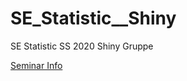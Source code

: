 # SE_Statistic__Shiny
SE Statistic SS 2020 Shiny Gruppe

[Seminar Info](https://www.trutschnig.net/Infos.pdf "Infoblatt zum Seminar")